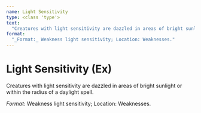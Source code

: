 ```yaml
---
name: Light Sensitivity
type: <class 'type'>
text:
  "Creatures with light sensitivity are dazzled in areas of bright sunlight or within the radius of a daylight spell."
format:
  "_Format:_ Weakness light sensitivity; Location: Weaknesses."
---
```

 
# Light Sensitivity (Ex)
Creatures with light sensitivity are dazzled in areas of bright sunlight or within the radius of a daylight spell.

_Format:_ Weakness light sensitivity; Location: Weaknesses.
